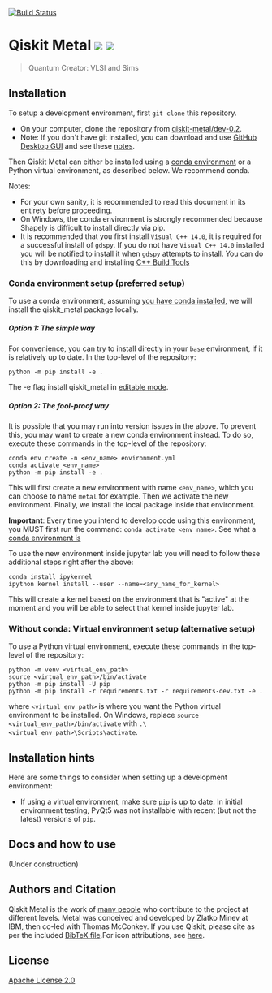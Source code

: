 ﻿﻿﻿﻿﻿﻿[![Build Status](https://travis.ibm.com/IBM-Q-Restricted-Research/qiskit-metal.svg?token=p3Ak3Pz4fK3rsU99vhd2&branch=master)](https://travis.ibm.com/IBM-Q-Restricted-Research/qiskit-metal)# Qiskit Metal [![](https://badges.frapsoft.com/os/v1/open-source.png?v=103)](https://github.com/zlatko-minev/pyEPR) [![](https://cdn.rawgit.com/sindresorhus/awesome/d7305f38d29fed78fa85652e3a63e154dd8e8829/media/badge.svg)](https://github.com/zlatko-minev/pyEPR)>  Quantum Creator: VLSI and Sims ## InstallationTo setup a development environment, first `git clone` this repository.* On your computer, clone the repository from [qiskit-metal/dev-0.2](https://github.ibm.com/IBM-Q-Restricted-Research/qiskit-metal/edit/v0.2-dev/).* Note: If you don't have git installed, you can download and use [GitHub Desktop GUI](https://desktop.github.com/) and see these [notes](https://help.github.com/en/desktop/contributing-to-projects/cloning-a-repository-from-github-to-github-desktop).Then Qiskit Metal can either be installed using a [conda environment](https://docs.conda.io/en/latest/miniconda.html) or a Python virtual environment, as described below. We recommend conda. Notes:* For your own sanity, it is recommended to read this document in its entirety before proceeding.* On Windows, the conda environment is strongly recommended because Shapely is difficult to install directly via pip.* It is recommended that you first install `Visual C++ 14.0`, it is required for a successful install of `gdspy`.  If you do not have `Visual C++ 14.0` installed you will be notified to install it when `gdspy` attempts to install.  You can do this by downloading and installing [C++ Build Tools](https://visualstudio.microsoft.com/visual-cpp-build-tools/)### Conda environment setup (preferred setup)To use a conda environment, assuming [you have conda installed](https://docs.conda.io/projects/conda/en/latest/user-guide/install/), we will install the qiskit_metal package locally. ##### Option 1: The simple wayFor convenience, you can try to install directly in your `base` environment, if it is relatively up to date.  In the top-level of the repository:```python -m pip install -e .```The -e flag install qiskit\_metal in [editable mode](https://pip.pypa.io/en/stable/reference/pip_install/#cmdoption-e).##### Option 2: The fool-proof wayIt is possible that you may run into version issues in the above.  To prevent this, you may want to create a new conda environment instead.  To do so, execute these commands in the top-level of the repository:```conda env create -n <env_name> environment.ymlconda activate <env_name>python -m pip install -e .```This will first create a new environment with name `<env_name>`, which you can choose to name `metal` for example.  Then we activate the new environment.  Finally, we install the local package inside that environment.**Important**: Every time you intend to develop code using this environment, you MUST first run the command: `conda activate <env_name>`.  See what a [conda environment is](https://docs.conda.io/projects/conda/en/latest/user-guide/tasks/manage-environments.html)To use the new environment inside jupyter lab you will need to follow these additional steps right after the above:```conda install ipykernelipython kernel install --user --name=<any_name_for_kernel>```This will create a kernel based on the environment that is "active" at the moment and you will be able to select that kernel inside jupyter lab.### Without conda: Virtual environment setup (alternative setup)To use a Python virtual environment, execute these commands in the top-level of the repository:```python -m venv <virtual_env_path>source <virtual_env_path>/bin/activatepython -m pip install -U pippython -m pip install -r requirements.txt -r requirements-dev.txt -e .```where `<virtual_env_path>` is where you want the Python virtual environment to be installed.On Windows, replace `source <virtual_env_path>/bin/activate` with `.\<virtual_env_path>\Scripts\activate`.## Installation hintsHere are some things to consider when setting up a development environment:* If using a virtual environment, make sure `pip` is up to date. In initial environment testing, PyQt5 was not installable with recent (but not the latest) versions of `pip`.## Docs and how to use(Under construction)## Authors and CitationQiskit Metal is the work of [many people](https://github.com/Qiskit/qiskit-terra/graphs/contributors) who contribute to the project at different levels. Metal was conceived and developed by Zlatko Minev at IBM, then co-led with Thomas McConkey. If you use Qiskit, please cite as per the included [BibTeX file](TODO).For icon attributions, see [here](\qiskit_metal\_gui\_imgs\icon_attributions.txt).## License[Apache License 2.0](LICENSE.txt)